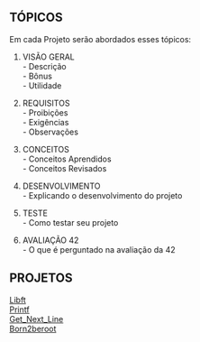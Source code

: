 ## TÓPICOS
Em cada Projeto serão abordados esses tópicos:
1. VISÃO GERAL<br>
\- Descrição<br>
\- Bônus<br>
\- Utilidade<br>

2. REQUISITOS<br>
\- Proibições<br>
\- Exigências<br>
\- Observações

3. CONCEITOS<br>
\- Conceitos Aprendidos<br>
\- Conceitos Revisados

4. DESENVOLVIMENTO<br>
\- Explicando o desenvolvimento do projeto<br>

5. TESTE<br>
\- Como testar seu projeto<br>

6. AVALIAÇÃO 42<br>
\- O que é perguntado na avaliação da 42<br>

## PROJETOS
[Libft](https://github.com/danielmourajc/42cursus/tree/main/01%20LIBFT)<br>
[Printf](https://github.com/danielmourajc/42cursus/tree/main/02%20PRINTF)<br>
[Get_Next_Line](https://github.com/danielmourajc/42cursus/tree/main/03%20GET_NEXT_LINE)<br>
[Born2beroot](https://github.com/danielmourajc/42cursus/tree/main/04%20BORN2BEROOT)<br>
